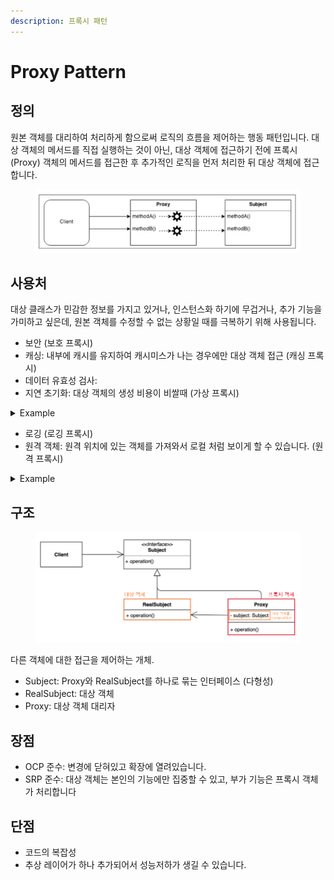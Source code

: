 ```yaml
---
description: 프록시 패턴
---
```


# Proxy Pattern

## 정의

원본 객체를 대리하여 처리하게 함으로써 로직의 흐름을 제어하는 행동 패턴입니다. 대상 객체의 메서드를 직접 실행하는 것이 아닌, 대상 객체에 접근하기 전에 프록시(Proxy) 객체의 메서드를 접근한 후 추가적인 로직을 먼저 처리한 뒤 대상 객체에 접근합니다.

<figure><img src="../.gitbook/assets/image (234).png" alt=""><figcaption></figcaption></figure>



## 사용처

대상 클래스가 민감한 정보를 가지고 있거나, 인스턴스화 하기에 무겁거나, 추가 기능을 가미하고 싶은데, 원본 객체를 수정할 수 없는 상황일 때를 극복하기 위해 사용됩니다.

* 보안 (보호 프록시)
* 캐싱: 내부에 캐시를 유지하여 캐시미스가 나는 경우에만 대상 객체 접근 (캐싱 프록시)
* 데이터 유효성 검사:
* 지연 초기화: 대상 객체의 생성 비용이 비쌀때 (가상 프록시)

<details>

<summary>Example</summary>

```java
interface Image {
    void display();
}

// RealSubject: 실제로 무거운 객체
class RealImage implements Image {
    private String filename;

    public RealImage(String filename) {
        this.filename = filename;
        loadFromDisk();  // 무거운 작업 (예: 이미지 파일 읽기)
    }

    private void loadFromDisk() {
        System.out.println("Loading " + filename);
    }

    @Override
    public void display() {
        System.out.println("Displaying " + filename);
    }
}

// Proxy: 실제 객체를 대리하는 프록시 객체
class ProxyImage implements Image {
    private RealImage realImage;
    private String filename;

    public ProxyImage(String filename) {
        this.filename = filename;
    }

    @Override
    public void display() {
        if (realImage == null) {
            realImage = new RealImage(filename);  // 실제로 필요할 때만 생성
        }
        realImage.display();
    }
}

// Client: 프록시를 사용하는 클라이언트 코드
public class ProxyPatternDemo {
    public static void main(String[] args) {
        Image image = new ProxyImage("test_image.jpg");

        // 처음 호출: 실제 객체를 생성하고 이미지를 로딩
        image.display();
        System.out.println("");

        // 두 번째 호출: 이미 생성된 객체를 사용
        image.display();
    }
}
```

</details>

* 로깅 (로깅 프록시)
* 원격 객체: 원격 위치에 있는 객체를 가져와서 로컬 처럼 보이게 할 수 있습니다. (원격 프록시)

<details>

<summary>Example</summary>

```java
interface RemoteService {
    void getchData();
}

// RealSubject: 원격 객체로 가정 (실제로는 네트워크 상에 있을 수 있음)
class RealRemoteService implements RemoteService {
    @Override
    public void fetchData() {
        System.out.println("Fetching data from a remote service...");
    }
}

// Proxy: 원격 객체와의 통신을 추상화한 프록시 객체
class RemoteServiceProxy implements RemoteService {
    private RealRemoteService realService;

    @Override
    public void fetchData() {
        if (realService == null) {
            System.out.println("Establishing connection to remote service...");
            realService = new RealRemoteService();  // 실제로 원격 객체에 연결
        }
        realService.fetchData();
    }
}

// Client: 프록시를 통해 원격 객체를 사용하는 클라이언트 코드
public class RemoteProxyDemo {
    public static void main(String[] args) {
        RemoteService service = new RemoteServiceProxy();

        // 첫 번째 호출: 원격 서비스와의 연결을 설정하고 데이터를 가져옴
        service.fetchData();
        System.out.println("");

        // 두 번째 호출: 이미 연결된 서비스에서 데이터를 가져옴
        service.fetchData();
    }
}
```

</details>



## 구조

<figure><img src="../.gitbook/assets/image (235).png" alt=""><figcaption></figcaption></figure>

다른 객체에 대한 접근을 제어하는 개체.

* Subject: Proxy와 RealSubject를 하나로 묶는 인터페이스 (다형성)
* RealSubject: 대상 객체
* Proxy: 대상 객체 대리자



## 장점

* OCP 준수: 변경에 닫혀있고 확장에 열려있습니다.
* SRP 준수: 대상 객체는 본인의 기능에만 집중할 수 있고, 부가 기능은 프록시 객체가 처리합니다

## 단점

* 코드의 복잡성
* 추상 레이어가 하나 추가되어서 성능저하가 생길 수 있습니다.
